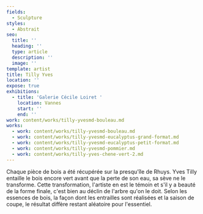 ```yaml
---
fields:
  - Sculpture
styles:
  - Abstrait
seo:
  title: ''
  heading: ''
  type: article
  description: ''
  image: ''
template: artist
title: Tilly Yves
location: ''
expose: true
exhibitions:
  - title: 'Galerie Cécile Loiret '
    location: Vannes
    start: ''
    end: ''
work: content/works/tilly-yvesmd-bouleau.md
works:
  - work: content/works/tilly-yvesmd-bouleau.md
  - work: content/works/tilly-yvesmd-eucalyptus-grand-format.md
  - work: content/works/tilly-yvesmd-eucalyptus-petit-format.md
  - work: content/works/tilly-yvesmd-pommier.md
  - work: content/works/tilly-yves-chene-vert-2.md
---
```


Chaque pièce de bois a été récupérée sur la presqu'île de Rhuys. Yves Tilly entaille le bois encore vert avant que la perte de son eau, sa sève ne le transforme. Cette transformation, l'artiste en est le témoin et s'il y a beauté de la forme finale, c'est bien au déclin de l'arbre qu'on le doit. Selon les essences de bois, la façon dont les entrailles sont réalisées et la saison de coupe, le résultat diffère restant aléatoire pour l'essentiel.
